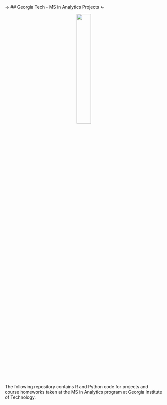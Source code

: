 -> ## Georgia Tech - MS in Analytics Projects <-
<p align="center">
  <img src="http://www.comm.gatech.edu/sites/comm.gatech.edu/files/images/georgia-institute-of-technology-874black_0.png" width= "30%" height= "30%">
</p>

The following repository contains R and Python code for projects and course homeworks taken at the MS in Analytics program at Georgia Institute of Technology.
